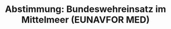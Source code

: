 ---
abstimmung:
  abstimmung: 2
  bundestagssitzung: 39
  datum: 14. Juni 2018
  legislaturperiode: 19
categories:
- Todo
data:
- title: Abstimmungsergebnis 20180614_2-data.pdf
  url: /res/2021-btw/abstimmungsergebnisse/20180614_2-data.pdf
- title: Abstimmungsergebnis 20180614_2_xls-data.xls
  url: /res/2021-btw/abstimmungsergebnisse/20180614_2_xls-data.xls
- title: Abstimmungsergebnis 20180614_2_xls-datacsv
  url: /res/2021-btw/abstimmungsergebnisse/csv/20180614_2_xls-datacsv
ergebnis:
  AfD:
    enthaltung: 0
    gesamt: 92
    ja: 0
    nein: 82
    nichtabgegeben: 10
    ungueltig: 0
  Bündnis 90/Die Grünen:
    enthaltung: 0
    gesamt: 67
    ja: 0
    nein: 63
    nichtabgegeben: 4
    ungueltig: 0
  Die Linke:
    enthaltung: 0
    gesamt: 69
    ja: 0
    nein: 62
    nichtabgegeben: 7
    ungueltig: 0
  FDP:
    enthaltung: 0
    gesamt: 80
    ja: 73
    nein: 0
    nichtabgegeben: 7
    ungueltig: 0
  cdu/csu:
    enthaltung: 0
    gesamt: 246
    ja: 230
    nein: 0
    nichtabgegeben: 16
    ungueltig: 0
  file: 20180614_2_xls-data.xls
  fraktionslos:
    enthaltung: 2
    gesamt: 2
    ja: 0
    nein: 0
    nichtabgegeben: 0
    ungueltig: 0
  spd:
    enthaltung: 0
    gesamt: 153
    ja: 142
    nein: 3
    nichtabgegeben: 8
    ungueltig: 0
layout: abstimmung
links:
- title: Link zu bundestag.de
  url: https://www.bundestag.de/parlament/plenum/abstimmung/abstimmung?id=517
preview: 'Deutscher Bundestag


  39. Sitzung des Deutschen Bundestages

  am Donnerstag, 14. Juni 2018


  Endgültiges Ergebnis der Namentlichen Abstimmung Nr. 2


  Beschlussempfehlung des Auswärtigen Ausschusses (3. Ausschuss) zu dem Antrag der

  Bundesregierung

  Fortsetzung der Beteiligung bewaffneter deutscher Streitkräfte an EUNAVFOR MED

  Operation SOPHIA

  Drs. 19/2381 und 19/2668'
tags:
- Todo
title: 'Abstimmung: Bundeswehreinsatz im Mittelmeer (EUNAVFOR MED)'
---